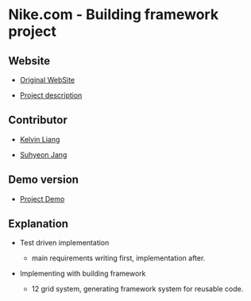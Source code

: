 # Nike.com - Building framework project

## Website

- [Original WebSite](https://www.nike.com/)

- [Project description](https://www.theodinproject.com/courses/html5-and-css3/lessons/design-your-own-grid-based-framework)

## Contributor

- [Kelvin Liang](https://github.com/kelvin8773)

- [Suhyeon Jang](https://github.com/shjang7)

## Demo version

- [Project Demo](https://shjang7.github.io/clone-nike)

## Explanation

- Test driven implementation
  * main requirements writing first, implementation after.

- Implementing with building framework
  * 12 grid system, generating framework system for reusable code.
